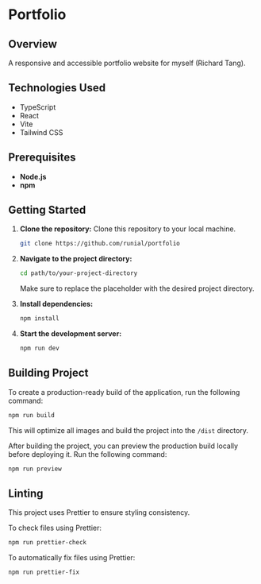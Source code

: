 # Portfolio

## Overview

A responsive and accessible portfolio website for myself (Richard Tang).

## Technologies Used

*   TypeScript
*   React
*   Vite
*   Tailwind CSS

## Prerequisites

*   **Node.js**
*   **npm**

## Getting Started

1.  **Clone the repository:**
    Clone this repository to your local machine.
    ```bash
    git clone https://github.com/runial/portfolio
    ```

2.  **Navigate to the project directory:**
    ```bash
    cd path/to/your-project-directory
    ```
    Make sure to replace the placeholder with the desired project directory.

3.  **Install dependencies:**
    ```bash
    npm install
    ```

4.  **Start the development server:**
    ```bash
    npm run dev
    ```

## Building Project

To create a production-ready build of the application, run the following command:

```bash
npm run build
```

This will optimize all images and build the project into the `/dist` directory.

After building the project, you can preview the production build locally before deploying it. Run the following command:

```bash
npm run preview
```

## Linting

This project uses Prettier to ensure styling consistency.

To check files using Prettier:

```bash
npm run prettier-check
```

To automatically fix files using Prettier:

```bash
npm run prettier-fix
```